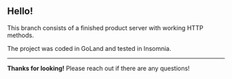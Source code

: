 
## Hello!

This branch consists of a finished product server with working HTTP methods.

The project was coded in GoLand and tested in Insomnia.

---

**Thanks for looking!** Please reach out if there are any questions!
